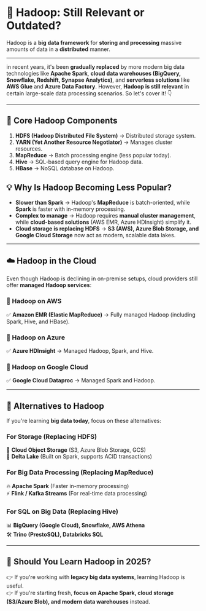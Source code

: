 # **🐘 Hadoop: Still Relevant or Outdated?**

Hadoop is a **big data framework** for **storing and processing** massive amounts of data in a **distributed** manner.

---

in recent years, it's been **gradually replaced** by more modern big data technologies like **Apache Spark**, **cloud data warehouses (BigQuery, Snowflake, Redshift, Synapse Analytics)**, and **serverless solutions** like **AWS Glue** and **Azure Data Factory**. However, **Hadoop is still relevant** in certain large-scale data processing scenarios. So let's cover it! 👇

---

## **🔹 Core Hadoop Components**

1. **HDFS (Hadoop Distributed File System)** → Distributed storage system.
2. **YARN (Yet Another Resource Negotiator)** → Manages cluster resources.
3. **MapReduce** → Batch processing engine (less popular today).
4. **Hive** → SQL-based query engine for Hadoop data.
5. **HBase** → NoSQL database on Hadoop.

## **💡 Why Is Hadoop Becoming Less Popular?**

- **Slower than Spark** → Hadoop's **MapReduce** is batch-oriented, while **Spark** is faster with in-memory processing.
- **Complex to manage** → Hadoop requires **manual cluster management**, while **cloud-based solutions** (AWS EMR, Azure HDInsight) simplify it.
- **Cloud storage is replacing HDFS** → **S3 (AWS), Azure Blob Storage, and Google Cloud Storage** now act as modern, scalable data lakes.

---

## **☁️ Hadoop in the Cloud**

Even though Hadoop is declining in on-premise setups, cloud providers still offer **managed Hadoop services**:

### **🔹 Hadoop on AWS**

✅ **Amazon EMR (Elastic MapReduce)** → Fully managed Hadoop (including Spark, Hive, and HBase).

### **🔹 Hadoop on Azure**

✅ **Azure HDInsight** → Managed Hadoop, Spark, and Hive.

### **🔹 Hadoop on Google Cloud**

✅ **Google Cloud Dataproc** → Managed Spark and Hadoop.

---

## **🔄 Alternatives to Hadoop**

If you're learning **big data today**, focus on these alternatives:

### **For Storage (Replacing HDFS)**

🔹 **Cloud Object Storage** (S3, Azure Blob Storage, GCS)  
🔹 **Delta Lake** (Built on Spark, supports ACID transactions)

### **For Big Data Processing (Replacing MapReduce)**

🔥 **Apache Spark** (Faster in-memory processing)  
⚡ **Flink / Kafka Streams** (For real-time data processing)

### **For SQL on Big Data (Replacing Hive)**

📊 **BigQuery (Google Cloud), Snowflake, AWS Athena**  
🛠 **Trino (PrestoSQL), Databricks SQL**

---

## **🎯 Should You Learn Hadoop in 2025?**

👉 If you're working with **legacy big data systems**, learning Hadoop is useful.  
👉 If you're starting fresh, **focus on Apache Spark, cloud storage (S3/Azure Blob), and modern data warehouses** instead.
